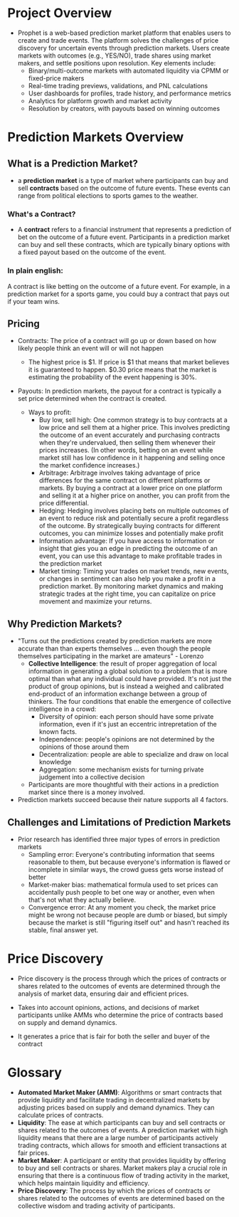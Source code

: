 # Project Overview
- Prophet is a web-based prediction market platform that enables users to create and trade events. The platform solves the challenges of price discovery for uncertain events through prediction markets. Users create markets with outcomes (e.g., YES/NO), trade shares using market makers, and settle positions upon resolution. Key elements include:
    - Binary/multi-outcome markets with automated liquidity via CPMM or fixed-price makers
    - Real-time trading previews, validations, and PNL calculations
    - User dashboards for profiles, trade history, and performance metrics
    - Analytics for platform growth and market activity
    - Resolution by creators, with payouts based on winning outcomes


# Prediction Markets Overview
## What is a Prediction Market?
- a **prediction market** is a type of market where participants can buy and sell **contracts** based on the outcome of future events. These events can range from political elections to sports games to the weather.
### What's a Contract?
- A **contract** refers to a financial instrument that represents a prediction of bet on the outcome of a future event. Participants in a prediction market can buy and sell these contracts,  which are typically binary options with a fixed payout based on the outcome of the event.

### In plain english:
A contract is like betting on the outcome of a future event. For example, in a prediction market for a sports game, you could buy a contract that pays out if your team wins.

## Pricing
- Contracts: The price of a contract will go up or down based on how likely people think an event will or will not happen
    - The highest price is $1. If price is $1 that means that market believes it is guaranteed to happen. $0.30 price means that the market is estimating the probability of the event happening is 30%.

- Payouts: In prediction markets, the payout for a contract is typically a set price determined when the contract is created.
    - Ways to profit:
        - Buy low, sell high: One common strategy is to buy contracts at a low price and sell them at a higher price. This involves predicting the outcome of an event accurately and purchasing contracts when they're undervalued, then selling them whenever their prices increases. (In other words, betting on an event while market still has low confidence in it happening and selling once the market confidence increases.)
        - Arbitrage: Arbitrage involves taking advantage of price differences for the same contract on different platforms or markets. By buying a contract at a lower price on one platform and selling it at a higher price on another, you can profit from the price differential.
        - Hedging: Hedging involves placing bets on multiple outcomes of an event to reduce risk and potentially secure a profit regardless of the outcome. By strategically buying contracts for different outcomes, you can minimize losses and potentially make profit
        - Information advantage: If you have access to information or insight that gies you an edge in predicting the outcome of an event, you can use this advantage to make profitable trades in the prediction market
        - Market timing: Timing your trades on market trends, new events, or changes in sentiment can also help you make a profit in a prediction market. By monitoring market dynamics and making strategic trades at the right time, you can capitalize on price movement and maximize your returns.


## Why Prediction Markets?
 - "Turns out the predictions created by prediction markets are more accurate than than experts themselves ... even though the people themselves participating in the market are amateurs" - Lorenzo
    - **Collective Intelligence**: the result of proper aggregation of local information in generating a global solution to a problem that is more optimal than what any individual could have provided. It's not just the product of group opinions, but is instead a weighed and calibrated end-product of an information exchange between a group of thinkers. The four conditions that enable the emergence of collective intelligence in a crowd:
        - Diversity of opinion: each person should have some private information, even if it's just an eccentric intrepretation of the known facts.
        - Independence: people's opinions are not determined by the opinions of those around them
        - Decentralization: people are able to specialize and draw on local knowledge
        - Aggregation: some mechanism exists for turning private judgement into a collective decision
    - Participants are more thoughtful with their actions in a prediction market since there is a money involved.
- Prediction markets succeed because their nature supports all 4 factors.

## Challenges and Limitations of Prediction Markets
- Prior research has identified three major types of errors in prediction markets
    - Sampling error: Everyone's contributing information that seems reasonable to them, but because everyone's information is flawed or incomplete in similar ways, the crowd guess gets worse instead of better
    - Market-maker bias: mathematical formula used to set prices can accidentally push people to bet one way or another, even when that's not what they actually believe.
    - Convergence error: At any moment you check, the market price might be wrong not because people are dumb or biased, but simply because the market is still "figuring itself out" and hasn't reached its stable, final answer yet.

# Price Discovery
- Price discovery is the process through which the prices of contracts or shares related to the outcomes of events are determined through the analysis of market data, ensuring dair and efficient prices.

- Takes into account opinions, actions, and decisions of market participants unlike AMMs who determine the price of contracts based on supply and demand dynamics.

- It generates a price that is fair for both the seller and buyer of the contract

# Glossary
- **Automated Market Maker (AMM)**: Algorithms or smart contracts that provide liquidity and facilitate trading in decentralized markets by adjusting prices based on supply and demand dynamics. They can calculate prices of contracts. 
- **Liquidity**: The ease at which participants can buy and sell contracts or shares related to the outcomes of events. A prediction market with high liquidity means that there are a large number of participants actively trading contracts, which allows for smooth and efficient transactions at fair prices.
- **Market Maker**: A participant or entity that provides liquidity by offering to buy and sell contracts or shares. Market makers play a crucial role in  ensuring that there is a continuous flow of trading activity in the market, which helps maintain liquidity and efficiency. 
- **Price Discovery**: The process by which the prices of contracts or shares related to the outcomes of events are determined based on the collective wisdom and trading activity of participants.